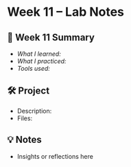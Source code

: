 # Week 11 – Lab Notes

## 📅 Week 11 Summary

- *What I learned:* 
- *What I practiced:* 
- *Tools used:* 

## 🛠 Project

- Description:
- Files: 

## 💡 Notes

- Insights or reflections here


